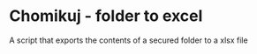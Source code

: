 # Chomikuj - folder to excel
A script that exports the contents of a secured folder to a xlsx file 
